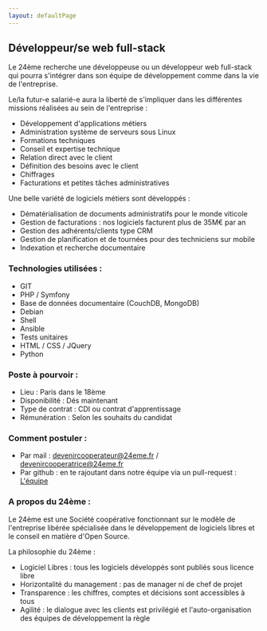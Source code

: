```yaml
---
layout: defaultPage
---
```


## Développeur/se web full-stack

Le 24ème recherche une développeuse ou un développeur web full-stack qui pourra s'intégrer dans son équipe de développement comme dans la vie de l'entreprise.

Le/la futur-e salarié-e aura la liberté de s'impliquer dans les différentes missions réalisées au sein de l'entreprise :

 - Développement d'applications métiers
 - Administration système de serveurs sous Linux
 - Formations techniques
 - Conseil et expertise technique
 - Relation direct avec le client
 - Définition des besoins avec le client
 - Chiffrages
 - Facturations et petites tâches administratives

Une belle variété de logiciels métiers sont développés :

 - Dématérialisation de documents administratifs pour le monde viticole
 - Gestion de facturations : nos logiciels facturent plus de 35M€ par an
 - Gestion des adhérents/clients type CRM
 - Gestion de planification et de tournées pour des techniciens sur mobile
 - Indexation et recherche documentaire

### Technologies utilisées :

 - GIT
 - PHP / Symfony
 - Base de données documentaire (CouchDB, MongoDB)
 - Debian
 - Shell
 - Ansible
 - Tests unitaires
 - HTML / CSS / JQuery
 - Python

### Poste à pourvoir :

 - Lieu : Paris dans le 18ème
 - Disponibilité : Dés maintenant
 - Type de contrat : CDI ou contrat d'apprentissage
 - Rémunération : Selon les souhaits du candidat

### Comment postuler :

 - Par mail : [devenircooperateur@24eme.fr](mailto:devenircooperateur@24eme.fr) / [devenircooperatrice@24eme.fr](mailto:devenircooperatrice@24eme.fr)
 - Par github : en te rajoutant dans notre équipe via un pull-request :  [L'équipe](/#equipe)

### A propos du 24ème :

Le 24ème est une Société coopérative fonctionnant sur le modèle de l'entreprise libérée spécialisée dans le développement de logiciels libres et le conseil en matière d'Open Source.

La philosophie du 24ème :

 - Logiciel Libres : tous les logiciels développés sont publiés sous licence libre
 - Horizontalité du management : pas de manager ni de chef de projet
 - Transparence : les chiffres, comptes et décisions sont accessibles à tous
 - Agilité : le dialogue avec les clients est privilégié et l'auto-organisation des équipes de développement la règle
